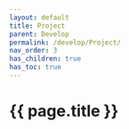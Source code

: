 ```yaml
---
layout: default
title: Project
parent: Develop
permalink: /develop/Project/
nav_order: 3
has_children: true
has_toc: true
---
```


# {{ page.title }}



